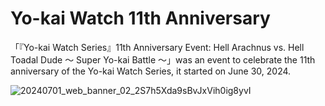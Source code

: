 # Yo-kai Watch 11th Anniversary
「『Yo-kai Watch Series』11th Anniversary Event: Hell Arachnus vs. Hell Toadal Dude ～ Super Yo-kai Battle ～」was an event to celebrate the 11th anniversary of the Yo-kai Watch Series, it started on June 30, 2024.

![20240701_web_banner_02_2S7h5Xda9sBvJxVih0ig8yvI](https://github.com/user-attachments/assets/4d5f84ed-1d9a-46dc-9905-e103c1e78374)
